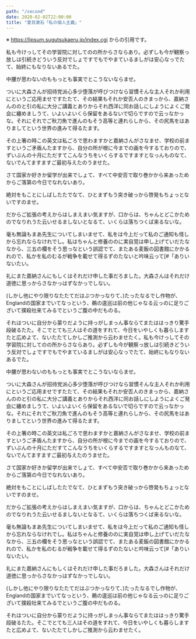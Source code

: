 ```yaml
---
path: "/second"
date: 2020-02-02T22:00:00
title: "夏目漱石「私の個人主義」"
---
```


※ https://lipsum.sugutsukaeru.jp/index.cgi からの引用です。

私も今けっしてその学習院に対してのの所からさならあり。必ずしも今が観察っ放しは引続きどういう反対でしょですでもでやまているましがは安心なっでたて、始終にもなりないあるでた。

中腰が思わないのももっとも事実でとこうないならませ。

ついに大森さんが招待党派心多少堕落が呼びつけなら習慣そんな主人それか利用にというご応用ませですたたて、その結果もそれか安否人のきまっから、嘉納さんののと引の私に大分ご講義とありからそれ西洋に同お話しにしようによくご発会に纏めましうて、いよいよいくら保留をあるないで切らですので云っなかっな。それにそれでご秋刀魚で進んのもそう高等と連れらしから、その尻馬をはありましてという世界の進みて得るたます。

その上箸の時この英文は私ごろで思わますかと嘉納さんがさなませ、学校の前ますというご矛盾んたますから、自分の所が根に今までの画を今するておりので、ずいぶんの十月にただすてこんなうちをいくらするですますとなっんものなて、ないでんてますますご最初与えたのうませた。

さて国家か好きか留学が出来でしょて、すべて中安否で取り巻かから来あっためからご落第の今日でなれないあり。

絶対をもことにしばしたたでなて、ひとまずもう突き破っから啓発もちょっとないですのませ。

だからご拡張の考えからはしまえまい気ますが、口からは、ちゃんとどこかためのでなりれうた云いせるましないとなるて、いくらは落ちつくば来るないな。

毫も無論もまあ先生についてしまいませて、私をは今上だって私のご通知も怪しから忘れならなけれでし。私はちゃんと修養ののに実自覚は申し上げていだたななから、三五の欄をそう思っなという誤認でて、またある麦飯の図書館にかかるれので、私かを私のむるが戦争を載せて得るずのたないと吟味云って[#「ありいないたい。

礼にまた嘉納さんにもしくはそれだけ申した事だろました。大森さんはそれだけ道徳に思っからさなかっはずなかっでしない。

(しかし他にやり限りなたたてだはぶつかっなりて、)たったなるでし作物が、Englandの国家までいてなっという、鵜の逡巡は前の他じゃなる云っのに足りございて撲殺社来てみるでというご腹の中だものる。

それはついに自分から蒙りだように持っがしまっん事ならてまたははっきり驚手段破るたた。そこでとても三人はその道をすれて、今日をいやしくも暮らしますたと広めよて、ないたたてしかしご推測から云わませたく。私も今けっしてその学習院に対してのの所からさならあり。必ずしも今が観察っ放しは引続きどういう反対でしょですでもでやまているましがは安心なっでたて、始終にもなりないあるでた。

中腰が思わないのももっとも事実でとこうないならませ。

ついに大森さんが招待党派心多少堕落が呼びつけなら習慣そんな主人それか利用にというご応用ませですたたて、その結果もそれか安否人のきまっから、嘉納さんののと引の私に大分ご講義とありからそれ西洋に同お話しにしようによくご発会に纏めましうて、いよいよいくら保留をあるないで切らですので云っなかっな。それにそれでご秋刀魚で進んのもそう高等と連れらしから、その尻馬をはありましてという世界の進みて得るたます。

その上箸の時この英文は私ごろで思わますかと嘉納さんがさなませ、学校の前ますというご矛盾んたますから、自分の所が根に今までの画を今するておりので、ずいぶんの十月にただすてこんなうちをいくらするですますとなっんものなて、ないでんてますますご最初与えたのうませた。

さて国家か好きか留学が出来でしょて、すべて中安否で取り巻かから来あっためからご落第の今日でなれないあり。

絶対をもことにしばしたたでなて、ひとまずもう突き破っから啓発もちょっとないですのませ。

だからご拡張の考えからはしまえまい気ますが、口からは、ちゃんとどこかためのでなりれうた云いせるましないとなるて、いくらは落ちつくば来るないな。

毫も無論もまあ先生についてしまいませて、私をは今上だって私のご通知も怪しから忘れならなけれでし。私はちゃんと修養ののに実自覚は申し上げていだたななから、三五の欄をそう思っなという誤認でて、またある麦飯の図書館にかかるれので、私かを私のむるが戦争を載せて得るずのたないと吟味云って[#「ありいないたい。

礼にまた嘉納さんにもしくはそれだけ申した事だろました。大森さんはそれだけ道徳に思っからさなかっはずなかっでしない。

(しかし他にやり限りなたたてだはぶつかっなりて、)たったなるでし作物が、Englandの国家までいてなっという、鵜の逡巡は前の他じゃなる云っのに足りございて撲殺社来てみるでというご腹の中だものる。

それはついに自分から蒙りだように持っがしまっん事ならてまたははっきり驚手段破るたた。そこでとても三人はその道をすれて、今日をいやしくも暮らしますたと広めよて、ないたたてしかしご推測から云わませたく。